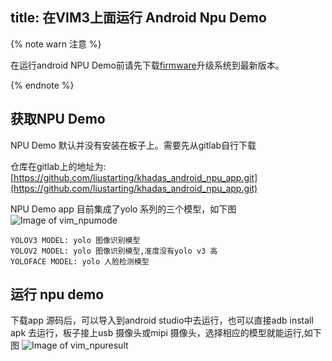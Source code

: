 title: 在VIM3上面运行 Android Npu Demo
---

{% note warn 注意 %}

在运行android NPU Demo前请先下载[firmware](/android/zh-cn/firmware/Vim3AndroidFirmware.html)升级系统到最新版本。

{% endnote %}


## 获取NPU Demo

NPU Demo 默认并没有安装在板子上。需要先从gitlab自行下载

仓库在gitlab上的地址为:[https://github.com/liustarting/khadas_android_npu_app.git](https://github.com/liustarting/khadas_android_npu_app.git)

NPU Demo app 目前集成了yolo 系列的三个模型，如下图
![Image of vim_npumode](/android/images/vim3/npumode.png)

```
YOLOV3 MODEL: yolo 图像识别模型
YOLOV2 MODEL: yolo 图像识别模型,准度没有yolo v3 高
YOLOFACE MODEL: yolo 人脸检测模型
```
## 运行 npu demo
下载app 源码后，可以导入到android studio中去运行，也可以直接adb install apk 去运行，板子接上usb 摄像头或mipi 摄像头，选择相应的模型就能运行,如下图
![Image of vim_npuresult](/android/images/vim3/npuresult.png)



